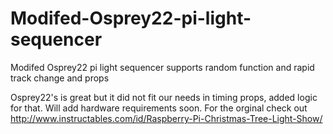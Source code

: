 # Modifed-Osprey22-pi-light-sequencer
Modifed Osprey22 pi light sequencer supports random function and rapid track change and props

Osprey22's is great but it did not fit our needs in timing props, added logic for that. Will add hardware requirements soon.
For the orginal check out http://www.instructables.com/id/Raspberry-Pi-Christmas-Tree-Light-Show/
